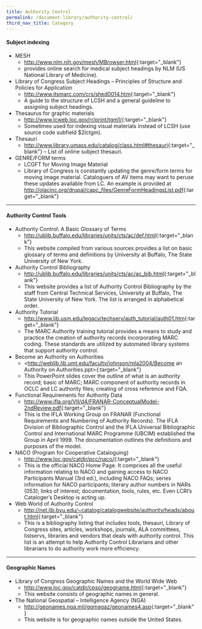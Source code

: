 ```yaml
---
title: Authority Control
permalink: /document-library/authority-control/
third_nav_title: Category
---
```


#### **Subject indexing**

- MESH
	- <http://www.nlm.nih.gov/mesh/MBrowser.html>{:target="_blank"}
	- provides online search for medical subject headings by NLM (US National Library of Medicine).
- Library of Congress Subject Headings – Principles of Structure and Policies for Application
	- <http://www.itsmarc.com/crs/shed0014.htm>{:target="_blank"}
	- A guide to the structure of LCSH and a general guideline to assigning subject headings.
- Thesaurus for graphic materials
	- <http://www.lcweb.loc.gov/rr/print/tgm1/>{:target="_blank"}
	- Sometimes used for indexing visual materials instead of LCSH (use source code subfield $2lctgm).
- Thesauri
	- <http://www.library.umass.edu/catalog/class.html#thesauri>{:target="_blank"} – List of online subject thesauri.
- GENRE/FORM terms
	- LCGFT for Moving Image Material
	- Library of Congress is constantly updating the genre/form terms for moving image material. Cataloguers of AV items may want to peruse these updates available from LC. An example is provided at <http://olacinc.org/drupal/capc_files/GenreFormHeadingsList.pdf>{:target="_blank"}

<hr/>

#### **Authority Control Tools**

- Authority Control: A Basic Glossary of Terms
	- <http://ublib.buffalo.edu/libraries/units/cts/ac/def.html>{:target="_blank"}
	- This website compiled from various sources provides a list on basic glossary of terms and definitions by University at Buffalo, The State University of New York.
- Authority Control Bibliography
	- <http://ublib.buffalo.edu/libraries/units/cts/ac/ac_bib.html>{:target="_blank"}
	- This website provides a list of Authority Control Bibliography by the staff from Central Technical Services, University at Buffalo, The State University of New York. The list is arranged in alphabetical order.
- Authority Tutorial
	- <http://www.lib.usm.edu/legacy/techserv/auth_tutorial/auth01.htm>{:target="_blank"}
	- The MARC Authority training tutorial provides a means to study and practice the creation of authority records incorporating MARC coding. These standards are utilized by automated library systems that support authority control.
- Become an Authority on Authorities
	- <http://weblib.lib.umt.edu/faculty/johnson/mla2004/Become an Authority on Authorities.ppt>{:target="_blank"}
	- This PowerPoint slides cover the outline of what is an authority record; basic of MARC; MARC component of authority records in OCLC and LC authority files; creating of cross reference and FQA.
- Functional Requirements for Authority Data
	- <http://www.ifla.org/VII/d4/FRANAR-ConceptualModel-2ndReview.pdf>{:target="_blank"}
	- This is the IFLA Working Group on FRANAR (Functional Requirements and Numbering of Authority Records). The IFLA Division of Bibliographic Control and the IFLA Universal Bibliographic Control and International MARC Programme (UBCIM) established the Group in April 1999. The documentation outlines the definitions and purposes of the model.
- NACO (Program for Cooperative Cataloguing)
	- <http://www.loc.gov/catdir/pcc/naco/>{:target="_blank"}
	- This is the official NACO Home Page. It comprises all the useful information relating to NACO and gaining access to NACO Participants Manual (3rd ed.), including NACO FAQs; series information for NACO participants; literary author numbers in NARs (053); links of interest; documentation, tools, rules, etc. Even LCRI’s Cataloger’s Desktop is acting up.
- Web World of Authority Control
	- <http://net.lib.byu.edu/~catalog/catalogwebsite/authority/heads/about.html>{:target="_blank"}
	- This is a bibliography listing that includes tools, thesauri, Library of Congress sites, articles, workshops, journals, ALA committees, listservs, libraries and vendors that deals with authority control. This list is an attempt to help Authority Control Librarians and other librarians to do authority work more efficiency.

<hr/>

#### **Geographic Names**

- Library of Congress Geographic Names and the World Wide Web
	- <http://www.loc.gov/catdir/cpso/geogname.html>{:target="_blank"}
	- This website consists of geographic names in general.
- The National Geospatial – Intelligence Agency (NGA)
	- <http://geonames.nga.mil/ggmagaz/geonames4.asp>{:target="_blank"}
	- This website is for geographic names outside the United States.
